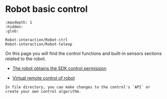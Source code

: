 # Robot basic control

```{toctree}
:maxdepth: 1
:hidden:
:glob:

Robot-interaction/Robot-ctrl
Robot-interaction/Robot-teleop
```

On this page you will find the control functions and built-in sensors sections related to the robot.

* [The robot obtains the SDK control permission](./Robot-interaction/Robot-ctrl)

* [Virtual remote control of robot](./Robot-interaction/Robot-teleop)

```{tip}
In file directory, you can make changes to the control's `API` or create your own control algorithm.
```